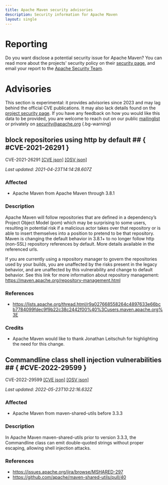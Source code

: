 ```yaml
---
title: Apache Maven security advisories
description: Security information for Apache Maven
layout: single
---
```


# Reporting

Do you want disclose a potential security issue for Apache Maven? You can read more about the projects' security policy on their [security page](https://maven.apache.org/security.html), and email your report to the [Apache Security Team](mailto:security@apache.org).

# Advisories

This section is experimental: it provides advisories since 2023 and may lag behind the official CVE publications. It may also lack details found on the [project security page](https://maven.apache.org/security.html). If you have any feedback on how you would like this data to be provided, you are welcome to reach out on our public [mailinglist](/mailinglist) or privately on [security@apache.org](mailto:security@apache.org)
{.bg-warning}

## block repositories using http by default ## { #CVE-2021-26291 }

CVE-2021-26291 [\[CVE json\]](./CVE-2021-26291.cve.json) [\[OSV json\]](./CVE-2021-26291.osv.json)



_Last updated: 2021-04-23T14:14:28.607Z_

### Affected

* Apache Maven from Apache Maven through 3.8.1


### Description

Apache Maven will follow repositories that are defined in a dependency’s Project Object Model (pom) which may be surprising to some users, resulting in potential risk if a malicious actor takes over that repository or is able to insert themselves into a position to pretend to be that repository. Maven is changing the default behavior in 3.8.1+ to no longer follow http (non-SSL) repository references by default. More details available in the referenced urls.

If you are currently using a repository manager to govern the repositories used by your builds, you are unaffected by the risks present in the legacy behavior, and are unaffected by this vulnerability and change to default behavior. See this link for more information about repository management: https://maven.apache.org/repository-management.html

### References
* https://lists.apache.org/thread.html/r9a027668558264c4897633e66bcb7784099fdec9f9b22c38c2442f00%40%3Cusers.maven.apache.org%3E


### Credits
* Apache Maven would like to thank Jonathan Leitschuh for highlighting the need for this change.


## Commandline class shell injection vulnerabilities ## { #CVE-2022-29599 }

CVE-2022-29599 [\[CVE json\]](./CVE-2022-29599.cve.json) [\[OSV json\]](./CVE-2022-29599.osv.json)



_Last updated: 2022-05-23T10:22:16.632Z_

### Affected

* Apache Maven from maven-shared-utils before 3.3.3


### Description

In Apache Maven maven-shared-utils prior to version 3.3.3, the Commandline class can emit double-quoted strings without proper escaping, allowing shell injection attacks.

### References
* https://issues.apache.org/jira/browse/MSHARED-297
* https://github.com/apache/maven-shared-utils/pull/40
